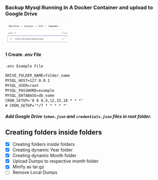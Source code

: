 ### Backup Mysql Running In A Docker Container and upload to Google Drive

<img src="https://raw.githubusercontent.com/sostenesapollo/mysql-bkp-cron/a87f04027f7321e60bf6c21eba7fdfa7132752cd/static/screenshot_001.jpeg" alt="drawing" style="width:200px;"/>

#### 1 Create .env File
`.env Example File`

```
DRIVE_FOLDER_NAME=folder_name
MYSQL_HOST=127.0.0.1
MYSQL_USER=root
MYSQL_PASSWORD=example
MYSQL_DATABASE=db_name
CRON_SETUP='0 0 8,9,12,15,18 * * *'
# CRON_SETUP='*/7 * * * * *'
```
##### Add Google Drive `token.json` and `credentials.json` files in root folder.

## Creating folders inside folders
- [x] Creating folders inside folders
- [x] Creating dynamic Year folder
- [x] Creating dynamic Month folder
- [x] Upload Dumps to respective month folder
- [x] Minify as tar.gz
- [ ] Remove Local Dumps